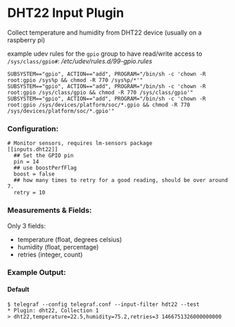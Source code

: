 # DHT22 Input Plugin

Collect temperature and humidity from DHT22 device (usually on a raspberry pi)

example udev rules for the `gpio` group to have read/write access to `/sys/class/gpio#`:
*/etc/udev/rules.d/99-gpio.rules*

```
SUBSYSTEM=="gpio", ACTION=="add", PROGRAM="/bin/sh -c 'chown -R root:gpio /sys%p && chmod -R 770 /sys%p/*'"
SUBSYSTEM=="gpio", ACTION=="add", PROGRAM="/bin/sh -c 'chown -R root:gpio /sys/class/gpio && chmod -R 770 /sys/class/gpio'"
SUBSYSTEM=="gpio", ACTION=="add", PROGRAM="/bin/sh -c 'chown -R root:gpio /sys/devices/platform/soc/*.gpio && chmod -R 770 /sys/devices/platform/soc/*.gpio'"
```

### Configuration:
```
# Monitor sensors, requires lm-sensors package
[[inputs.dht22]]
  ## Set the GPIO pin
  pin = 14
  ## use boostPerfFlag
  boost = false
  ## how many times to retry for a good reading, should be over around 7.
  retry = 10
```

### Measurements & Fields:
Only 3 fields:

- temperature (float, degrees celsius)
- humidity (float, percentage)
- retries (integer, count)

### Example Output:

#### Default
```
$ telegraf --config telegraf.conf --input-filter hdt22 --test
* Plugin: dht22, Collection 1
> dht22,temperature=22.5,humidity=75.2,retries=3 1466751326000000000
```
